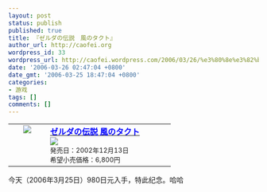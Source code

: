 ```yaml
---
layout: post
status: publish
published: true
title: 『ゼルダの伝説　風のタクト』
author_url: http://caofei.org
wordpress_id: 33
wordpress_url: http://caofei.wordpress.com/2006/03/26/%e3%80%8e%e3%82%bc%e3%83%ab%e3%83%80%e3%81%ae%e4%bc%9d%e8%aa%ac%e3%80%80%e9%a2%a8%e3%81%ae%e3%82%bf%e3%82%af%e3%83%88%e3%80%8f
date: '2006-03-26 02:47:04 +0800'
date_gmt: '2006-03-25 18:47:04 +0800'
categories:
- 游戏
tags: []
comments: []
---
```

<div id="msgcns!66CD003054696B87!796" class="bvMsg">
<div>
<table cellspacing="0" cellpadding="0" width="295" border="0">
<tbody>
<tr>
<td valign="top" align="middle" width="60"><img src="http://tk.files.storage.msn.com/x1pgoHCJCnTYmFvvFNyBEbRikbU7HWuBCEm-6BJEEOL6kfS5HJMIf3sFKPqQvZtFG6yIh2V1IYpap7HZaXMDF12Z0ZzOk0vO1eHnaeQXgBOFRBXytJfBxRpPv2ZfyVz2uQB" /><a href="http://spaces.msn.com/gzlj/index.html"></a></td>
<td valign="bottom" width="235"><b><a href="http://spaces.msn.com/gzlj/index.html"><u><font color="#0000ff">ゼルダの伝説 風のタクト</font></u></a></b><br /><u><font color="#0000ff"><img src="http://spaces.msn.com/blank.gif" border="0" /><br /></font></u><font size="2">発売日：2002年12月13日<br />希望小売価格：6,800円</font></td>
</tr>
</tbody>
</table>
</div>
<div>今天（2006年3月25日）980日元入手，特此纪念。哈哈</div>
</div>
